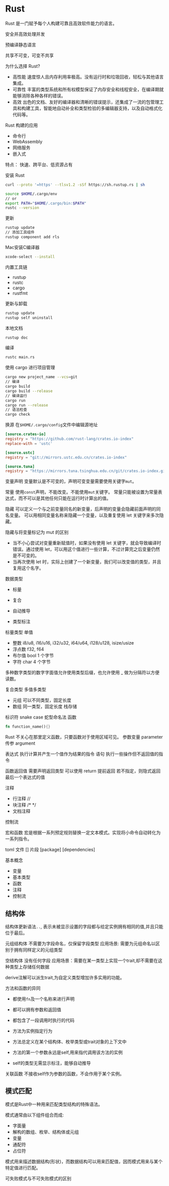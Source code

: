 # Rust

Rust 是一门赋予每个人构建可靠且高效软件能力的语言。

安全并高效处理并发

预编译静态语言

共享不可变，可变不共享

为什么选择 Rust?

- 高性能 速度惊人且内存利用率极高。没有运行时和垃圾回收，轻松与其他语言集成。
- 可靠性 丰富的类型系统和所有权模型保证了内存安全和线程安全，在编译期就能够消除各种各样的错误。
- 高效 出色的文档、友好的编译器和清晰的错误提示，还集成了一流的包管理工具和构建工具，智能地自动补全和类型检验的多编辑器支持，以及自动格式化代码等。

Rust 构建的应用

- 命令行
- WebAssembly
- 网络服务
- 嵌入式

特点：
快速、跨平台、低资源占有

安装 Rust

```bash
curl --proto '=https' --tlsv1.2 -sSf https://sh.rustup.rs | sh

source $HOME/.cargo/env
// or
export PATH="$HOME/.cargo/bin:$PATH"
rustc --version
```

更新

```bash
rustup update
// 添加工具组件
rustup component add rls
```

Mac安装C编译器

```bash
xcode-select --install
```

内置工具链

- rustup
- rustc
- cargo
- rustfmt

更新与卸载

```bash
rustup update
rustup self uninstall
```

本地文档

```bash
rustup doc
```

编译

```bash
rustc main.rs
```

使用 cargo 进行项目管理

```bash
cargo new project_name --vcs=git
// 编译
cargo build
cargo build --release
// 编译运行
cargo run
cargo run --release
// 语法检查
cargo check
```

换源
在`$HOME/.cargo/config`文件中编辑源地址

```toml
[source.crates-io]
registry = "https://github.com/rust-lang/crates.io-index"
replace-with = 'ustc'

[source.ustc]
registry = "git://mirrors.ustc.edu.cn/crates.io-index"

[source.tuna]
registry = "https://mirrors.tuna.tsinghua.edu.cn/git/crates.io-index.git"

```

变量声明
变量默认是不可变的，声明可变变量需要使用关键字`mut`。

常量
使用`const`声明，不能改变。不能使用`mut`关键字。
常量只能被设置为常量表达式，而不可以是其他任何只能在运行时计算出的值。

隐藏
可以定义一个与之前变量同名的新变量，后声明的变量会隐藏前面声明的同名变量。
可以用相同变量名称来隐藏一个变量，以及重复使用 let 关键字来多次隐藏。

隐藏与将变量标记为 mut 的区别

- 当不小心尝试对变量重新赋值时，如果没有使用 let 关键字，就会导致编译时错误。通过使用 let，可以用这个值进行一些计算，不过计算完之后变量仍然是不可变的。
- 当再次使用 let 时，实际上创建了一个新变量，我们可以改变值的类型，并且复用这个名字。

数据类型

- 标量
- 复合

- 自动推导
- 类型标注

标量类型 单值

- 整数 i8/u8, i16/u16, i32/u32, i64/u64, i128/u128, isize/usize
- 浮点数 f32, f64
- 布尔值 bool 1 个字节
- 字符 char 4 个字节

多种数字类型的数字字面值允许使用类型后缀，也允许使用 \_ 做为分隔符以方便读数。

复合类型 多值多类型

- 元组 可以不同类型，固定长度
- 数组 同一类型，固定长度 栈存储

标识符 snake case 蛇型命名法
函数

```rust
fn function_name(){}
```

Rust 不关心在那里定义函数，只要函数对于使用区域可见。
参数变量 parameter
传参 argument

表达式 执行计算并产生一个值作为结果的指令
语句 执行一些操作但不返回值的指令

函数返回值
需要声明返回类型
可以使用 return 提前返回
若不指定，则隐式返回最后一个表达式的值

注释

- 行注释 //
- 块注释 /\* \*/
- 文档注释

控制流

宏和函数
宏是根据一系列预定规则替换一定文本模式。实现将小命令自动转化为一系列指令。

toml 文件
[] 片段
[package]
[dependencies]

基本概念

- 变量
- 基本类型
- 函数
- 注释
- 控制流

## 结构体

结构体更新语法`..`, 表示未被显示设置的字段都与给定实例拥有相同的值,并且只能位于最后。

元组结构体
不需要为字段命名，仅保留字段类型
应用场景: 需要为元组命名以区别于拥有同样定义的元组类型

空结构体
没有任何字段
应用场景：需要在某一类型上实现一个trait,却不需要在这种类型上存储任何数据

derive注解可以派生trait,为自定义类型增加许多实用的功能。

方法和函数的异同

- 都使用`fn`及一个名称来进行声明
- 都可以拥有参数和返回值
- 都包含了一段调用时执行的代码
- 方法为实例指定行为

- 方法总定义在某个结构体、枚举类型或trait对象的上下文中
- 方法的第一个参数永远是self,用来指代调用该方法的实例
- self的类型无需显示标注，能够自动推导

关联函数 不接收self作为参数的函数，不会作用于某个实例。

## 模式匹配

模式是Rust中一种用来匹配类型结构的特殊语法。

模式通常由以下组件组合而成:

- 字面量
- 解构的数组、枚举、结构体或元组
- 变量
- 通配符
- 占位符

模式用来描述数据结构(形状)，而数据结构可以用来匹配值，因而模式用来与某个特定值进行匹配。

可失败模式与不可失败模式的区别